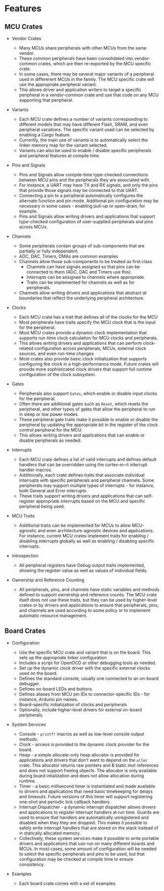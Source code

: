 # Features

## MCU Crates

- Vendor Crates
   - Many MCUs share peripherals with other MCUs from the same vendor. 
   - These common peripherals have been consolidated into vendor-common crates,
   which are then re-exported by the MCU specific crate.
   - In some cases, there may be several major variants of a peripheral used
   in differerent MCUs in the family. The MCU specific crate will use the appropriate peripheral
   variant.
   - This allows driver and application writers to target a specific peripheral in a
   vendor-common crate and use that code on any MCU supporting that peripheral.

- Variants
   - Each MCU crate defines a number of variants corresponding to different models that
   may have different Flash, SRAM, and even peripheral variations. The specific variant
   used can be selected by enabling a Cargo feature.
   - Currently, the main use of variants is to automatically select the linker memory
   map for the variant selected.
   - Variants can also be used to enable / disable specific peripherals and peripheral features
   at compile time.

- Pins and Signals
   - Pins and Signals allow compile-time type-checked connections between MCU pins and the peripherals they are
   associated with.
   - For instance, a UART may have TX and RX signals, and only the pins that provide those signals may be connected to
   that UART.
   - Connecting a pin to a peripheral automatically configures the alternate function and pin mode. Additional
   pin configuration may be necessary in some cases - enabling pull-up or open-drain, for example.
   - Pins and Signals allow writing drivers and applications that support type-checked configuration of user-supplied
   peripherals and pins across MCUs.

- Channels
   - Some peripherals contain groups of sub-components that are partially or fully independent.
   - ADC, DAC, Timers, DMAs are common examples
   - Channels allow those sub-components to be treated as first class
       - Channels can have signals assigned so that pins can be connected to them (ADC, DAC and Timers use this).
       - Interrupts can be assigned to channels where appropriate.
       - Traits can be implemented for channels as well as for peripherals.
   - Channels allow writing drivers and applications that abstract at boundaries that reflect the underlying
   peripheral architecture.

- Clocks 
   - Each MCU crate has a trait that defines all of the clocks for the MCU
   - Most peripherals have traits specify the MCU clock that is the input for the peripheral.
   - Most MCU crates provide a dynamic clock implementation that supports run-time clock calculation
   for MCU clocks and peripherals.
   - This allows writing drivers and applications that can perform clock-related configuration
   across peripherals, MCUs, external clock sources, and even run-time changes.
   - Most crates also provide basic clock initialization that supports configuring the clock in
   a high-performance mode. Future crates will provide more sophisticated clock drivers that support
   full runtime configuration of the clock subsystem.

- Gates
   - Peripherals also support `Gates`, which enable or disable input clocks for the peripheral.
   - Often there are additional gates such as `Reset`, which resets the peripheral, and other types of
   gates that allow the peripheral to run in sleep or low power modes.
   - These peripheral gate traits make it possible to enable or disable the peripheral by updating the
   appropriate bit in the register of the clock control peripheral for the MCU.
   - This allows writing drivers and applications that can enable or disable peripherals as needed.

- Interrupts
   - Each MCU crate defines a list of valid interrupts and defines default handlers that can be overridden
   using the cortex-m-rt interrupt handler macros.
   - Additionally, each crate defines traits that associate individual interrupts with specific peripherals
   and peripheral channels. Some peripherals may support multiple types of interrupts - for instance, both
   General and Error interrupts.
   - These traits support writing drivers and applications that can self-register appropriate interrupts based
   on the MCU and specific peripheral being used.

- MCU Traits
   - Additional traits can be implemented for MCUs to allow MCU-agnostic and even architecture-agnostic devices 
   and applications. For instance, current MCU crates implement traits for enabling / disabling interrupts globally 
   as well as enabling / disabling specific interrupts.

- Introspection
   - All peripheral registers have Debug output traits implemented, showing the register value as well as values of individual fields.

- Ownership and Reference Counting
   - All peripherals, pins, and channels have static variables and methods defined to support ownership and reference counts. The MCU crate itself does not use these traits, but they can be used by higher-level crates or by drivers and applications to ensure that peripherals, pins, and channels are used according to some policy or to implement automatic resource management.

## Board Crates

- Configuration
   - Use the specific MCU crate and variant that is on the board. This sets up the appropriate linker configuration
   - Includes a script for OpenOCD or other debugging tools as needed.
   - Set up the dynamic clock driver with the specific external clocks used on the board.
   - Defines the standard console, usually one connected to an on-board debugger.
   - Defines on-board LEDs and buttons
   - Defines aliases from MCU pin IDs to connector-specific IDs - for instance, Arduino pin names.
   - Board-specific initialization of clocks and peripherals
   - Optionally, include higher-level drivers for external on-board peripherals.

- System Services
   - Console - `printf!` macros as well as low-level console output methods.
   - Clock - access is provided to the dynamic clock provider for the board.
   - Heap - a simple allocate-only heap allocator is provided for applications and drivers that don't want to
   depend on the `alloc` crate. This allocator returns raw pointers and &'static mut references and does
   not support freeing objects. The allocator is only available during board intialization and does not allow
   allocation during runtime.
   - Timer - a basic millisecond timer is instantiated and made available to drivers and applications
   that need basic timekeeping for delays and timeouts. Future versions of this timer will support registering
   one-shot and periodic tick callback handlers.
   - Interrupt Dispatcher - a dynamic interrupt dispatcher allows drivers and applications to register
   interrupt handlers at run time. Guards are used to ensure that handlers are automatically unregistered
   and disabled when they they are dropped. This makes it possible to safely write interrupt handlers that are stored on the stack instead of in statically allocated memory.
   - Collectively, these system services make it possible to write portable drivers and applications that can run on many different boards and MCUs. In most cases, some amount of configuration will be needed to select the specific peripherals and pins to be used, but that configuration may be checked at compile time to ensure consistency.

- Examples
   - Each board crate comes with a set of examples